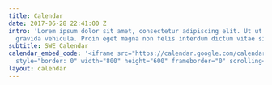 ```yaml
---
title: Calendar
date: 2017-06-28 22:41:00 Z
intro: 'Lorem ipsum dolor sit amet, consectetur adipiscing elit. Ut ut odio nec mauris
  gravida vehicula. Proin eget magna non felis interdum dictum vitae sit amet eros. '
subtitle: SWE Calendar
calendar_embed_code: '<iframe src="https://calendar.google.com/calendar/embed?src=1b5i3qq7odvdd3i51q2engjpfo%40group.calendar.google.com&ctz=America/Los_Angeles"
  style="border: 0" width="800" height="600" frameborder="0" scrolling="no"></iframe>'
layout: calendar
---
```


